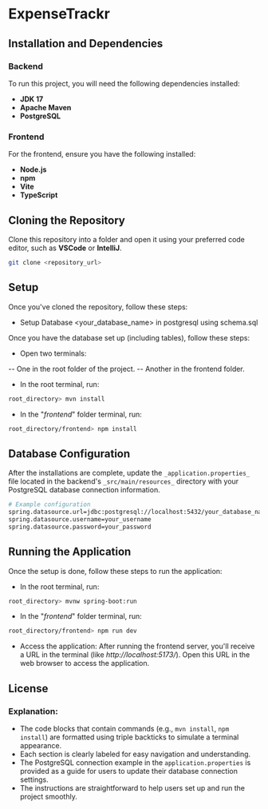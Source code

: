 # ExpenseTrackr

## Installation and Dependencies

### Backend

To run this project, you will need the following dependencies installed:

- **JDK 17**
- **Apache Maven**
- **PostgreSQL**

### Frontend

For the frontend, ensure you have the following installed:

- **Node.js**
- **npm**
- **Vite**
- **TypeScript**

## Cloning the Repository

Clone this repository into a folder and open it using your preferred code editor, such as **VSCode** or **IntelliJ**.

```bash
git clone <repository_url>
```
## Setup
Once you've cloned the repository, follow these steps:

- Setup Database <your_database_name> in postgresql using schema.sql

Once you have the database set up (including tables), follow these steps:

- Open two terminals:

-- One in the root folder of the project.
-- Another in the frontend folder.

- In the root terminal, run:
```bash
root_directory> mvn install
```

- In the "_frontend_" folder terminal, run:
```bash
root_directory/frontend> npm install
```

## Database Configuration

After the installations are complete, update the `_application.properties_` file located in the backend's `_src/main/resources_` directory with your PostgreSQL database connection information.

```bash
# Example configuration
spring.datasource.url=jdbc:postgresql://localhost:5432/your_database_name
spring.datasource.username=your_username
spring.datasource.password=your_password
```

## Running the Application

Once the setup is done, follow these steps to run the application:
- In the root terminal, run:
```bash
root_directory> mvnw spring-boot:run
```

- In the "_frontend_" folder terminal, run:
```bash
root_directory/frontend> npm run dev
```

- Access the application:
After running the frontend server, you'll receive a URL in the terminal (like _http://localhost:5173/_). Open this URL in the web browser to access the application.

## License


### Explanation:
- The code blocks that contain commands (e.g., `mvn install`, `npm install`) are formatted using triple backticks to simulate a terminal appearance.
- Each section is clearly labeled for easy navigation and understanding.
- The PostgreSQL connection example in the `application.properties` is provided as a guide for users to update their database connection settings.
- The instructions are straightforward to help users set up and run the project smoothly.

